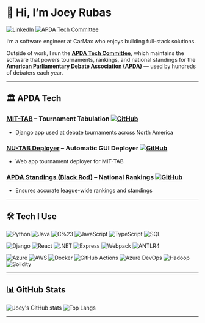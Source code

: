 # 👋 Hi, I’m Joey Rubas

[![LinkedIn](https://img.shields.io/badge/LinkedIn-joeymrubas-blue?logo=linkedin&style=flat)](https://www.linkedin.com/in/joeymrubas/)
[![APDA Tech Committee](https://img.shields.io/badge/APDA%20Tech%20Committee-Projects-8A2BE2?logo=github&style=flat)](https://github.com/APDA-Tech-Committee)

I’m a software engineer at CarMax who enjoys building full-stack solutions. 

Outside of work, I run the [**APDA Tech Committee**](https://github.com/APDA-Tech-Committee), which maintains the software that powers tournaments, rankings, and national standings for the [**American Parliamentary Debate Association (APDA)**](https://apda.online/) — used by hundreds of debaters each year.

---

## 🏛 APDA Tech

### [MIT-TAB](https://nu-tab.com) – Tournament Tabulation [![GitHub](https://img.shields.io/badge/Source_Code-181717?logo=github&style=flat)](https://github.com/MIT-TAB/mit-tab)  
- Django app used at debate tournaments across North America

### [NU-TAB Deployer](https://nu-tab.com) – Automatic GUI Deployer [![GitHub](https://img.shields.io/badge/Source_Code-181717?logo=github&style=flat)](https://github.com/MIT-TAB/mittab-deploy)  
- Web app tournament deployer for MIT-TAB

### [APDA Standings (Black Rod)](https://results.apda.online) – National Rankings [![GitHub](https://img.shields.io/badge/Source_Code-181717?logo=github&style=flat)](https://github.com/apda-tech-committee/black-rod)  
- Ensures accurate league-wide rankings and standings

---

## 🛠 Tech I Use

![Python](https://img.shields.io/badge/-Python-3776AB?logo=python&logoColor=white)
![Java](https://img.shields.io/badge/-Java-007396?logo=java&logoColor=white)
![C%23](https://img.shields.io/badge/-C%23-239120?logo=c-sharp&logoColor=white)
![JavaScript](https://img.shields.io/badge/-JavaScript-F7DF1E?logo=javascript&logoColor=black)
![TypeScript](https://img.shields.io/badge/-TypeScript-3178C6?logo=typescript&logoColor=white)
![SQL](https://img.shields.io/badge/-SQL-003B57?logo=postgresql&logoColor=white)

![Django](https://img.shields.io/badge/-Django-092E20?logo=django&logoColor=white)
![React](https://img.shields.io/badge/-React-61DAFB?logo=react&logoColor=black)
![.NET](https://img.shields.io/badge/-.NET-512BD4?logo=dotnet&logoColor=white)
![Express](https://img.shields.io/badge/-Express-000000?logo=express&logoColor=white)
![Webpack](https://img.shields.io/badge/-Webpack-8DD6F9?logo=webpack&logoColor=black)
![ANTLR4](https://img.shields.io/badge/-ANTLR4-FF6F00?logo=antlr&logoColor=white)

![Azure](https://img.shields.io/badge/-Azure-0078D4?logo=microsoft-azure&logoColor=white)
![AWS](https://img.shields.io/badge/-AWS-232F3E?logo=amazon-aws&logoColor=white)
![Docker](https://img.shields.io/badge/-Docker-2496ED?logo=docker&logoColor=white)
![GitHub Actions](https://img.shields.io/badge/-GitHub%20Actions-2088FF?logo=github-actions&logoColor=white)
![Azure DevOps](https://img.shields.io/badge/-Azure%20DevOps-0078D7?logo=azure-devops&logoColor=white)
![Hadoop](https://img.shields.io/badge/-Hadoop-66CCFF?logo=apachehadoop&logoColor=black)
![Solidity](https://img.shields.io/badge/-Solidity-363636?logo=solidity&logoColor=white)

---

## 📊 GitHub Stats

![Joey's GitHub stats](https://github-readme-stats.vercel.app/api?username=JoeyRubas&show_icons=true&theme=default)
![Top Langs](https://github-readme-stats.vercel.app/api/top-langs/?username=JoeyRubas&layout=compact&theme=default)

---
